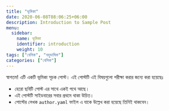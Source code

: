 ```yaml
---
title: "ভূমিকা"
date: 2020-06-08T08:06:25+06:00
description: Introduction to Sample Post
menu:
  sidebar:
    name: ভূমিকা
    identifier: introduction
    weight: 10
tags: ["বেসিক", "বহুভাষিক"]
categories: ["বেসিক"]
---
```


স্বাগতম! এটি একটি ভূমিকা সূচক পোস্ট। এই পোস্টটি এই বিষয়গুলো পরীক্ষা করার জন্যে করা হয়েছেঃ

- হেরো ছবিটি পোস্ট এর সাথে একই পথে আছে।
- এই পোস্টটি সাইডবারের সবার প্রথমে থাকা উচিত।
- পোস্টের লেখক `author.yaml` ফাইল এ যাকে উল্লেখ করা হয়েছে তিনিই থাকবেন।
